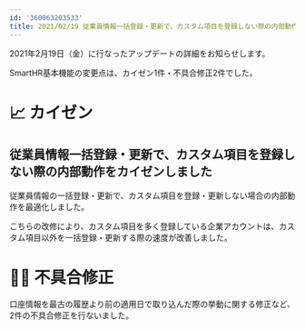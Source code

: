 ```yaml
---
id: '360063203533'
title: 2021/02/19 従業員情報一括登録・更新で、カスタム項目を登録しない際の内部動作をカイゼンしました 他2件
---
```

2021年2月19日（金）に行なったアップデートの詳細をお知らせします。

SmartHR基本機能の変更点は、カイゼン1件・不具合修正2件でした。

# 📈 カイゼン

## 従業員情報一括登録・更新で、カスタム項目を登録しない際の内部動作をカイゼンしました

従業員情報の一括登録・更新で、カスタム項目を登録・更新しない場合の内部動作を最適化しました。

こちらの改修により、カスタム項目を多く登録している企業アカウントは、カスタム項目以外を一括登録・更新する際の速度が改善しました。

# 👨‍⚕️ 不具合修正

口座情報を最古の履歴より前の適用日で取り込んだ際の挙動に関する修正など、2件の不具合修正を行ないました。
